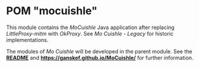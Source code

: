 # POM "mocuishle"

This module contains the *MoCuishle* Java application after replacing *LittleProxy-mitm* with *OkProxy*. See *Mo Cuishle - Legacy* for historic implementations.

The modules of *Mo Cuishle* will be developed in the parent module. See the **[README](../README.md)** and **https://ganskef.github.io/MoCuishle/** for further information.